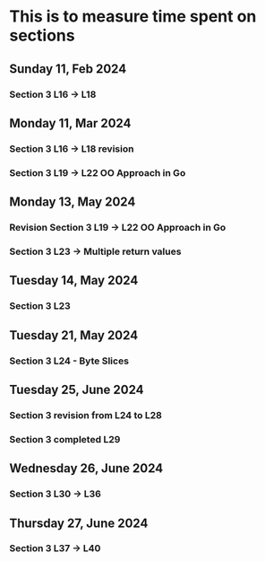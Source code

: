 # This is to measure time spent on sections

## Sunday 11, Feb 2024
### Section 3 L16 -> L18

## Monday 11, Mar 2024
### Section 3 L16 -> L18 revision 
### Section 3 L19 -> L22 OO Approach in Go


## Monday 13, May  2024
### Revision Section 3 L19 -> L22 OO Approach in Go
### Section 3 L23 -> Multiple return values

## Tuesday 14, May  2024
### Section 3 L23

## Tuesday 21, May  2024
### Section 3 L24 - Byte Slices

## Tuesday 25, June 2024
### Section 3 revision from L24 to L28
### Section 3 completed L29

## Wednesday 26, June 2024
### Section 3 L30 -> L36

## Thursday 27, June 2024
### Section 3 L37 -> L40